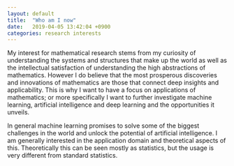 ```yaml
---
layout: default
title:  "Who am I now"
date:   2019-04-05 13:42:04 +0900
categories: research interests
---
```



My interest for mathematical research stems from my curiosity of understanding the systems and structures that make up the world as well as the intellectual satisfaction of understanding the high abstractions of mathematics. However I do believe that the most prosperous discoveries and innovations of mathematics are those that connect deep insights and applicability. This is why I want to have a focus on applications of mathematics; or more specifically I want to further investigate machine learning, artificial intelligence and deep learning and the opportunities it unveils. 

In general machine learning promises to solve some of the biggest challenges in the world and unlock the potential of artificial intelligence. I am generally interested in the application domain and theoretical aspects of this. Theoretically this can be seen mostly as statistics, but the usage is very different from standard statistics. 



